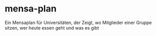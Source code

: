 # mensa-plan
Ein Mensaplan für Universitäten, der Zeigt, wo Mitglieder einer Gruppe sitzen, wer heute essen geht und was es gibt
